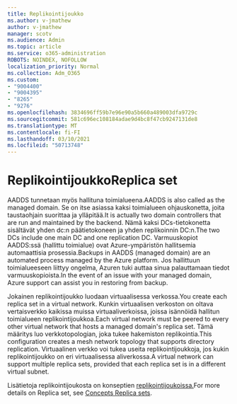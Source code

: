 ```yaml
---
title: Replikointijoukko
ms.author: v-jmathew
author: v-jmathew
manager: scotv
ms.audience: Admin
ms.topic: article
ms.service: o365-administration
ROBOTS: NOINDEX, NOFOLLOW
localization_priority: Normal
ms.collection: Adm_O365
ms.custom:
- "9004400"
- "9004395"
- "8265"
- "9276"
ms.openlocfilehash: 3834696ff59b7e96e90a5b660a489003dfa9729c
ms.sourcegitcommit: 581c696ec108184adae9d4bc8f47cb9247131de8
ms.translationtype: MT
ms.contentlocale: fi-FI
ms.lasthandoff: 03/10/2021
ms.locfileid: "50713748"
---
```

# <a name="replica-set"></a><span data-ttu-id="8b899-102">Replikointijoukko</span><span class="sxs-lookup"><span data-stu-id="8b899-102">Replica set</span></span>

<span data-ttu-id="8b899-103">AADDS tunnetaan myös hallituna toimialueena.</span><span class="sxs-lookup"><span data-stu-id="8b899-103">AADDS is also called as the managed domain.</span></span> <span data-ttu-id="8b899-104">Se on itse asiassa kaksi toimialueen ohjauskonetta, joita taustaohjain suorittaa ja ylläpitää.</span><span class="sxs-lookup"><span data-stu-id="8b899-104">It is actually two domain controllers that are run and maintained by the backend.</span></span> <span data-ttu-id="8b899-105">Nämä kaksi DCs-tietokonetta sisältävät yhden dc:n päätietokoneen ja yhden replikoinnin DC:n.</span><span class="sxs-lookup"><span data-stu-id="8b899-105">The two DCs include one main DC and one replication DC.</span></span> <span data-ttu-id="8b899-106">Varmuuskopiot AADDS:ssä (hallittu toimialue) ovat Azure-ympäristön hallitsemia automaattisia prosessia.</span><span class="sxs-lookup"><span data-stu-id="8b899-106">Backups in AADDS (managed domain) are an automated process managed by the Azure platform.</span></span> <span data-ttu-id="8b899-107">Jos hallittuun toimialueeseen liittyy ongelma, Azuren tuki auttaa sinua palauttamaan tiedot varmuuskopioista.</span><span class="sxs-lookup"><span data-stu-id="8b899-107">In the event of an issue with your managed domain, Azure support can assist you in restoring from backup.</span></span>

<span data-ttu-id="8b899-108">Jokainen replikointijoukko luodaan virtuaalisessa verkossa.</span><span class="sxs-lookup"><span data-stu-id="8b899-108">You create each replica set in a virtual network.</span></span> <span data-ttu-id="8b899-109">Kunkin virtuaalisen verkoston on oltava vertaisverkko kaikissa muissa virtuaaliverkoissa, joissa isännöidä hallitun toimialueen replikointijoukkoa.</span><span class="sxs-lookup"><span data-stu-id="8b899-109">Each virtual network must be peered to every other virtual network that hosts a managed domain's replica set.</span></span> <span data-ttu-id="8b899-110">Tämä määritys luo verkkotopologian, joka tukee hakemiston replikointia.</span><span class="sxs-lookup"><span data-stu-id="8b899-110">This configuration creates a mesh network topology that supports directory replication.</span></span> <span data-ttu-id="8b899-111">Virtuaalinen verkko voi tukea useita replikointijoukkoja, jos kukin replikointijoukko on eri virtuaalisessa aliverkossa.</span><span class="sxs-lookup"><span data-stu-id="8b899-111">A virtual network can support multiple replica sets, provided that each replica set is in a different virtual subnet.</span></span>

<span data-ttu-id="8b899-112">Lisätietoja replikointijoukosta on konseptien [replikointijoukoissa.](https://docs.microsoft.com/azure/active-directory-domain-services/concepts-replica-sets)</span><span class="sxs-lookup"><span data-stu-id="8b899-112">For more details on Replica set, see [Concepts Replica sets](https://docs.microsoft.com/azure/active-directory-domain-services/concepts-replica-sets).</span></span>
